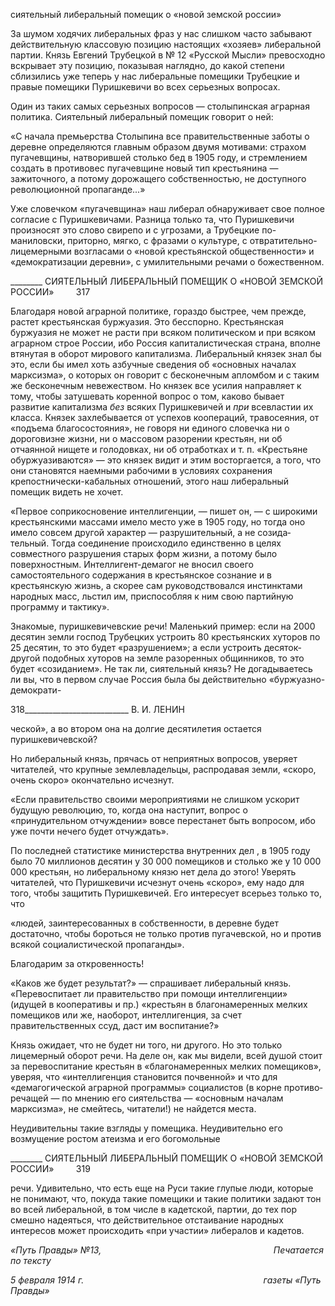 сиятельный либеральный помещик о «новой земской россии»

За шумом ходячих либеральных фраз у нас слишком часто забывают действитель­ную классовую позицию настоящих «хозяев» либеральной партии. Князь Евгений Тру­бецкой в № 12 «Русской Мысли» превосходно вскрывает эту позицию, показывая на­глядно, до какой степени сблизились уже теперь у нас либеральные помещики Трубец­кие и правые помещики Пуришкевичи во всех серьезных вопросах.

Один из таких самых серьезных вопросов — столыпинская аграрная политика. Сия­тельный либеральный помещик говорит о ней:

«С начала премьерства Столыпина все правительственные заботы о деревне определяются главным образом двумя мотивами: страхом пугачевщины, натворившей столько бед в 1905 году, и стремлением создать в противовес пугачевщине новый тип крестьянина — зажиточного, а потому дорожащего собст­венностью, не доступного революционной пропаганде...»

Уже словечком «пугачевщина» наш либерал обнаруживает свое полное согласие с Пуришкевичами. Разница только та, что Пуришкевичи произносят это слово свирепо и с угрозами, а Трубецкие по-маниловски, приторно, мягко, с фразами о культуре, с от­вратительно-лицемерными возгласами о «новой крестьянской общественности» и «де­мократизации деревни», с умилительными речами о божественном.

  

________ СИЯТЕЛЬНЫЙ ЛИБЕРАЛЬНЫЙ ПОМЕЩИК О «НОВОЙ ЗЕМСКОЙ РОССИИ»         317

Благодаря новой аграрной политике, гораздо быстрее, чем прежде, растет крестьян­ская буржуазия. Это бесспорно. Крестьянская буржуазия не может не расти при всяком политическом и при всяком аграрном строе России, ибо Россия капиталистическая страна, вполне втянутая в оборот мирового капитализма. Либеральный князек знал бы это, если бы имел хоть азбучные сведения об «основных началах марксизма», о кото­рых он говорит с бесконечным апломбом и с таким же бесконечным невежеством. Но князек все усилия направляет к тому, чтобы затушевать коренной вопрос о том, каково бывает развитие капитализма _без_ всяких Пуришкевичей и _при_ всевластии их класса. Князек захлебывается от успехов коопераций, травосеяния, от «подъема благосостоя­ния», не говоря ни единого словечка ни о дороговизне жизни, ни о массовом разорении крестьян, ни об отчаянной нищете и голодовках, ни об отработках и т. п. «Крестьяне обуржуазиваются» — это князек видит и этим восторгается, а того, что они становятся наемными рабочими в условиях сохранения крепостнически-кабальных отношений, этого наш либеральный помещик видеть не хочет.

«Первое соприкосновение интеллигенции, — пишет он, — с широкими крестьянскими массами име­ло место уже в 1905 году, но тогда оно имело совсем другой характер — разрушительный, а не созида­тельный. Тогда соединение происходило единственно в целях совместного разрушения старых форм жизни, а потому было поверхностным. Интеллигент-демагог не вносил своего самостоятельного содер­жания в крестьянское сознание и в крестьянскую жизнь, а скорее сам руководствовался инстинктами народных масс, льстил им, приспособляя к ним свою партийную программу и тактику».

Знакомые, пуришкевичевские речи! Маленький пример: если на 2000 десятин земли господ Трубецких устроить 80 крестьянских хуторов по 25 десятин, то это будет «раз­рушением»; а если устроить десяток-другой подобных хуторов на земле разоренных общинников, то это будет «созиданием». Не так ли, сиятельный князь? Не догадывае­тесь ли вы, что в первом случае Россия была бы действительно «буржуазно-демократи-

  

318__________________________ В. И. ЛЕНИН

ческой», а во втором она на долгие десятилетия остается пуришкевичевской?

Но либеральный князь, прячась от неприятных вопросов, уверяет читателей, что крупные землевладельцы, распродавая земли, «скоро, очень скоро» окончательно ис­чезнут.

«Если правительство своими мероприятиями не слишком ускорит будущую революцию, то, когда она наступит, вопрос о «принудительном отчуждении» вовсе перестанет быть вопросом, ибо уже почти нече­го будет отчуждать».

По последней статистике министерства внутренних дел , в 1905 году было 70 мил­лионов десятин у 30 000 помещиков и столько же у 10 000 000 крестьян, но либераль­ному князю нет дела до этого! Уверять читателей, что Пуришкевичи исчезнут очень «скоро», ему надо для того, чтобы защитить Пуришкевичей. Его интересует всерьез только то, что

«людей, заинтересованных в собственности, в деревне будет достаточно, чтобы бороться не только против пугачевской, но и против всякой социалистической пропаганды».

Благодарим за откровенность!

«Каков же будет результат?» — спрашивает либеральный князь. «Перевоспитает ли правительство при помощи интеллигенции» (идущей в кооперативы и пр.) «крестьян в благонамеренных мелких поме­щиков или же, наоборот, интеллигенция, за счет правительственных ссуд, даст им воспитание?»

Князь ожидает, что не будет ни того, ни другого. Но это только лицемерный оборот речи. На деле он, как мы видели, всей душой стоит за перевоспитание крестьян в «бла­гонамеренных мелких помещиков», уверяя, что «интеллигенция становится почвен­ной» и что для «демагогической аграрной программы» социалистов (в корне противо­речащей — по мнению его сиятельства — «основным началам марксизма», не смей­тесь, читатели!) не найдется места.

Неудивительны такие взгляды у помещика. Неудивительно его возмущение ростом атеизма и его богомольные

  

________ СИЯТЕЛЬНЫЙ ЛИБЕРАЛЬНЫЙ ПОМЕЩИК О «НОВОЙ ЗЕМСКОЙ РОССИИ»         319

речи. Удивительно, что есть еще на Руси такие глупые люди, которые не понимают, что, покуда такие помещики и такие политики задают тон во всей либеральной, в том числе в кадетской, партии, до тех пор смешно надеяться, что действительное отстаива­ние народных интересов может происходить «при участии» либералов и кадетов.

_«Путь Правды» №13,                                                                      Печатается по тексту_

_5 февраля 1914 г.                                                                         газеты «Путь Правды»_